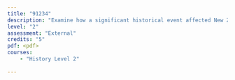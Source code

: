 ```yaml
---
title: "91234"
description: "Examine how a significant historical event affected New Zealand society"
level: "2"
assessment: "External"
credits: "5"
pdf: <pdf>
courses:
    - "History Level 2"
    
---
```


